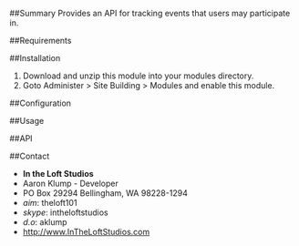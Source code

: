 ##Summary
Provides an API for tracking events that users may participate in.

##Requirements


##Installation
1. Download and unzip this module into your modules directory.
1. Goto Administer > Site Building > Modules and enable this module.


##Configuration


##Usage


##API

##Contact
* **In the Loft Studios**
* Aaron Klump - Developer
* PO Box 29294 Bellingham, WA 98228-1294
* _aim_: theloft101
* _skype_: intheloftstudios
* _d.o_: aklump
* <http://www.InTheLoftStudios.com>

